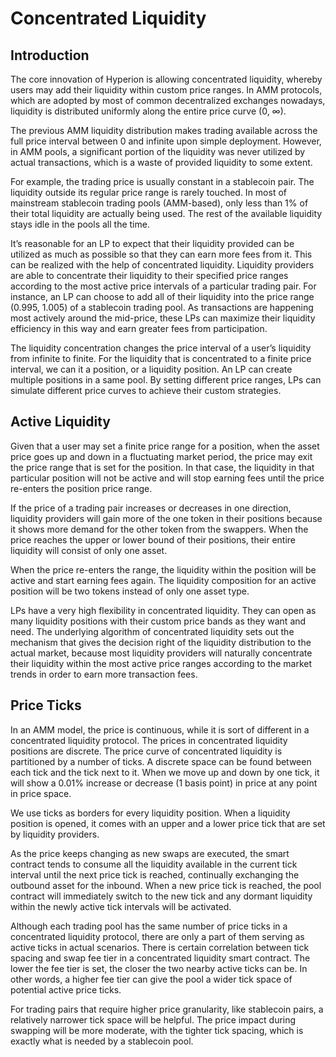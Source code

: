 # Concentrated Liquidity

## **Introduction** <a href="#introduction" id="introduction"></a>

The core innovation of Hyperion is allowing concentrated liquidity, whereby users may add their liquidity within custom price ranges. In AMM protocols, which are adopted by most of common decentralized exchanges nowadays, liquidity is distributed uniformly along the entire price curve (0, ∞).

The previous AMM liquidity distribution makes trading available across the full price interval between 0 and infinite upon simple deployment. However, in AMM pools, a significant portion of the liquidity was never utilized by actual transactions, which is a waste of provided liquidity to some extent.

For example, the trading price is usually constant in a stablecoin pair. The liquidity outside its regular price range is rarely touched. In most of mainstream stablecoin trading pools (AMM-based), only less than 1% of their total liquidity are actually being used. The rest of the available liquidity stays idle in the pools all the time.

It’s reasonable for an LP to expect that their liquidity provided can be utilized as much as possible so that they can earn more fees from it. This can be realized with the help of concentrated liquidity. Liquidity providers are able to concentrate their liquidity to their specified price ranges according to the most active price intervals of a particular trading pair. For instance, an LP can choose to add all of their liquidity into the price range (0.995, 1.005) of a stablecoin trading pool. As transactions are happening most actively around the mid-price, these LPs can maximize their liquidity efficiency in this way and earn greater fees from participation.

The liquidity concentration changes the price interval of a user’s liquidity from infinite to finite. For the liquidity that is concentrated to a finite price interval, we can it a position, or a liquidity position. An LP can create multiple positions in a same pool. By setting different price ranges, LPs can simulate different price curves to achieve their custom strategies.

## **Active Liquidity** <a href="#active-liquidity" id="active-liquidity"></a>

Given that a user may set a finite price range for a position, when the asset price goes up and down in a fluctuating market period, the price may exit the price range that is set for the position. In that case, the liquidity in that particular position will not be active and will stop earning fees until the price re-enters the position price range.

If the price of a trading pair increases or decreases in one direction, liquidity providers will gain more of the one token in their positions because it shows more demand for the other token from the swappers. When the price reaches the upper or lower bound of their positions, their entire liquidity will consist of only one asset.

When the price re-enters the range, the liquidity within the position will be active and start earning fees again. The liquidity composition for an active position will be two tokens instead of only one asset type.

LPs have a very high flexibility in concentrated liquidity. They can open as many liquidity positions with their custom price bands as they want and need. The underlying algorithm of concentrated liquidity sets out the mechanism that gives the decision right of the liquidity distribution to the actual market, because most liquidity providers will naturally concentrate their liquidity within the most active price ranges according to the market trends in order to earn more transaction fees.

## **Price Ticks** <a href="#price-ticks" id="price-ticks"></a>

In an AMM model, the price is continuous, while it is sort of different in a concentrated liquidity protocol. The prices in concentrated liquidity positions are discrete. The price curve of concentrated liquidity is partitioned by a number of ticks. A discrete space can be found between each tick and the tick next to it. When we move up and down by one tick, it will show a 0.01% increase or decrease (1 basis point) in price at any point in price space.

We use ticks as borders for every liquidity position. When a liquidity position is opened, it comes with an upper and a lower price tick that are set by liquidity providers.

As the price keeps changing as new swaps are executed, the smart contract tends to consume all the liquidity available in the current tick interval until the next price tick is reached, continually exchanging the outbound asset for the inbound. When a new price tick is reached, the pool contract will immediately switch to the new tick and any dormant liquidity within the newly active tick intervals will be activated.

Although each trading pool has the same number of price ticks in a concentrated liquidity protocol, there are only a part of them serving as active ticks in actual scenarios. There is certain correlation between tick spacing and swap fee tier in a concentrated liquidity smart contract. The lower the fee tier is set, the closer the two nearby active ticks can be. In other words, a higher fee tier can give the pool a wider tick space of potential active price ticks.

For trading pairs that require higher price granularity, like stablecoin pairs, a relatively narrower tick space will be helpful. The price impact during swapping will be more moderate, with the tighter tick spacing, which is exactly what is needed by a stablecoin pool.
